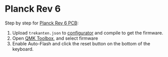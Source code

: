 # Planck Rev 6

Step by step for [Planck Rev 6 PCB](https://olkb.com/products/planck-pcb):

1. Upload `trekanten.json` to [configurator](https://config.qmk.fm/#/planck/rev6_drop/LAYOUT_ortho_4x12) and compile to get the firmware.
1. Open [QMK Toolbox](https://github.com/qmk/qmk_toolbox), and select firmware
1. Enable Auto-Flash and click the reset button on the bottom of the keyboard.
